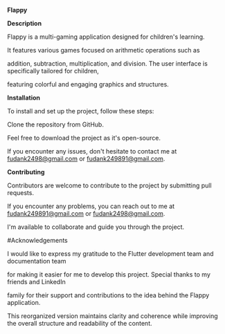 **Flappy**

**Description**

Flappy is a multi-gaming application designed for children's learning.

It features various games focused on arithmetic operations such as 

addition, subtraction, multiplication, and division. The user interface is specifically tailored for children,

featuring colorful and engaging graphics and structures.

**Installation**

To install and set up the project, follow these steps:

Clone the repository from GitHub.

Feel free to download the project as it's open-source.

If you encounter any issues, don't hesitate to contact me at fudank2498@gmail.com or fudank249891@gmail.com.

**Contributing**

Contributors are welcome to contribute to the project by submitting pull requests.

If you encounter any problems, you can reach out to me at fudank249891@gmail.com or fudank2498@gmail.com.

I'm available to collaborate and guide you through the project.

#Acknowledgements

I would like to express my gratitude to the Flutter development team and documentation team 

for making it easier for me to develop this project. Special thanks to my friends and LinkedIn

family for their support and contributions to the idea behind the Flappy application.

This reorganized version maintains clarity and coherence while improving the overall structure and readability of the content.
